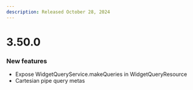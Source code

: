 ```yaml
---
description: Released October 28, 2024
---
```


# 3.50.0

### New features

* Expose WidgetQueryService.makeQueries in WidgetQueryResource
* Cartesian pipe query metas

